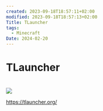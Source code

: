 ```yaml
---
created: 2023-09-18T18:57:11+02:00
modified: 2023-09-18T18:57:13+02:00
Title: TLauncher
tags:
  - Minecraft
Date: 2024-02-20
---
```

# TLauncher 
# 

![](Pasted%20image%2020240220123121.png)

https://tlauncher.org/
